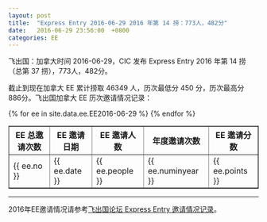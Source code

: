 ```yaml
---
layout: post
title:  "Express Entry 2016-06-29 2016 年第 14 捞：773人，482分"
date:   2016-06-29 23:56:00  +0800
categories: EE
---
```


飞出国：加拿大时间 2016-06-29，CIC 发布 Express Entry 2016 年第 14 捞（总第 37 捞），773人，482分。

截止到现在加拿大 EE 累计捞取 46349 人，历次最低分 450 分，历次最高分 886分。飞出国加拿大 EE 历次邀请情况记录：

<table border = "1" cellpadding="1" cellspacing="0">
  <tr>
    <th>EE 总邀请次数</th>
    <th>EE 邀请日期</th>
    <th>EE 邀请人数</th>
    <th>年度邀请次数</th>
    <th>EE 邀请分数</th>
  </tr>
{% for ee in site.data.ee.EE2016-06-29 %}
<tr>
<td> {{ ee.no }} </td>
<td> {{ ee.date }} </td>
<td> {{ ee.people }} </td>
<td> {{ ee.numinyear }} </td>
<td> {{ ee.points }} </td>
</tr>
{% endfor %}
</table>

------

2016年EE邀请情况请参考<a href="http://bbs.fcgvisa.com/t/2016-express-entry-ita-ee/9588" target="_blank">飞出国论坛 Express Entry 邀请情况记录</a>。